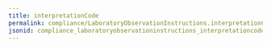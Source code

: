 ```yaml
---
title: interpretationCode
permalink: compliance/LaboratoryObservationInstructions.interpretationCode.html
jsonid: compliance_laboratoryobservationinstructions_interpretationcode
---
```

